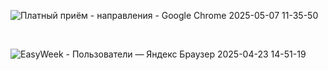 

![Платный приём - направления - Google Chrome 2025-05-07 11-35-50](https://github.com/user-attachments/assets/6a1e6036-490e-478e-951f-7c33c5f230ea)


<br>

![EasyWeek - Пользователи — Яндекс Браузер 2025-04-23 14-51-19](https://github.com/user-attachments/assets/80bfb2cd-4171-405f-88f6-4c47ae6a166e)




